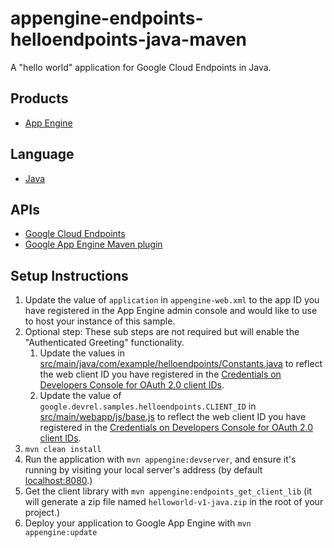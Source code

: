 appengine-endpoints-helloendpoints-java-maven
=============================================

A "hello world" application for Google Cloud Endpoints in Java.

## Products
- [App Engine][1]

## Language
- [Java][2]

## APIs
- [Google Cloud Endpoints][3]
- [Google App Engine Maven plugin][4]

## Setup Instructions
1. Update the value of `application` in `appengine-web.xml` to the app ID you
   have registered in the App Engine admin console and would like to use to host
   your instance of this sample.
1. Optional step: These sub steps are not required but will enable the "Authenticated
Greeting" functionality.
   1. Update the values in [src/main/java/com/example/helloendpoints/Constants.java](src/main/java/com/example/helloendpoints/Constants.java) to reflect the web client ID you have registered in the
[Credentials on Developers Console for OAuth 2.0 client IDs][6].
    1. Update the value of `google.devrel.samples.helloendpoints.CLIENT_ID` in
[src/main/webapp/js/base.js](src/main/webapp/js/base.js) to reflect the web client ID you have registered in the
[Credentials on Developers Console for OAuth 2.0 client IDs][6].
1. `mvn clean install`
1. Run the application with `mvn appengine:devserver`, and ensure it's running
   by visiting your local server's address (by default [localhost:8080][5].)
1. Get the client library with `mvn appengine:endpoints_get_client_lib` (it will generate a zip file named `helloworld-v1-java.zip` in the root of your project.)
1. Deploy your application to Google App Engine with `mvn appengine:update`


[1]: https://developers.google.com/appengine
[2]: http://java.com/en/
[3]: https://developers.google.com/appengine/docs/java/endpoints/
[4]: https://developers.google.com/appengine/docs/java/tools/maven
[5]: https://localhost:8080/
[6]: https://console.developers.google.com/project/_/apiui/credential
